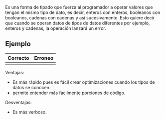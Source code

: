 Es una forma de tipado que fuerza al programador a operar valores que tengan el mismo tipo de dato, es decir, enteros con enteros, booleanos con booleanos, cadenas con cadenas y así sucesivamente. Esto quiere decir que cuando se operan datos de tipos de datos diferentes por ejemplo, enteros y cadenas, la operación lanzará un error.

## Ejemplo
 
|  Correcto  |  Erroneo  |
| ---------- | --------- |
|||

Ventajas:
* Es más rápido pues es fácil crear optimizaciones cuando los tipos de datos se conocen.
* permite entender más fácilmente porciones de código.

Desventajas:
* Es más verboso.

